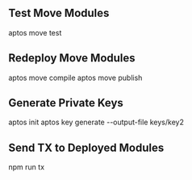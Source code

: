 ## Test Move Modules
aptos move test


## Redeploy Move Modules
aptos move compile
aptos move publish

## Generate Private Keys
aptos init
aptos key generate --output-file keys/key2

## Send TX to Deployed Modules
npm run tx

